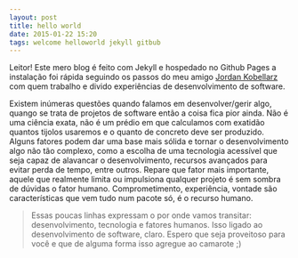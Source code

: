 ```yaml
---
layout: post
title: hello world
date: 2015-01-22 15:20
tags: welcome helloworld jekyll gitbub
---
```

Leitor! Este mero blog é feito com Jekyll e hospedado no Github Pages a instalação foi rápida seguindo os passos do meu amigo [Jordan Kobellarz](href="http://jordankobellarz.github.io/jekyll/github/2015/01/14/como-criar-em-10-minutos-um-blog-gratis-com-jekyll-e-github-pages.html) com quem trabalho e divido experiências de desenvolvimento de software.

Existem inúmeras questões quando falamos em desenvolver/gerir algo, quango se trata de projetos de software então a coisa fica pior ainda. Não é uma ciência exata, não é um prédio em que calculamos com exatidão quantos tijolos usaremos e o quanto de concreto deve ser produzido. Alguns fatores podem dar uma base mais sólida e tornar o desenvolvimento algo não tão complexo, como a escolha de uma tecnologia acessível que seja capaz de alavancar o desenvolvimento, recursos avançados para evitar perda de tempo, entre outros. Repare que fator mais importante, aquele que realmente limita ou impulsiona qualquer projeto é sem sombra de dúvidas o fator humano. Comprometimento, experiência, vontade são características que vem tudo num pacote só, é o recurso humano. 

>Essas poucas linhas expressam o por onde vamos transitar: desenvolvimento, tecnologia e fatores humanos. Isso ligado ao desenvolvimento de software, claro. Espero que seja proveitoso para você e que de alguma forma isso agregue ao camarote ;)